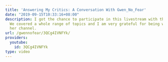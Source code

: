 ```yaml
---
title: 'Answering My Critics: A Conversation With Gwen_No_Fear'
date: "2019-09-15T10:33:16+08:00"
description: I got the chance to participate in this livestream with the lovely ContraPoints.
  We covered a whole range of topics and I am very grateful for being welcomed onto
  her channel.
url: /gwennofear/3QCg4IVNFYk/
providers:
  youtube:
    id: 3QCg4IVNFYk
type: video
---
```

